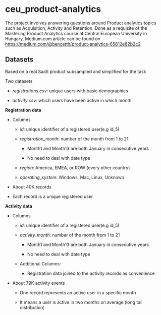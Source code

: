 # ceu_product-analytics

The project involves answering questions around Product analytics topics such as Acquisition, Activity and Retention.
Done as a requisite of the Mastering Product Analytics course at Central European University in Hungary. Medium.com article can be found on https://medium.com/@bencetth/product-analytics-65812e82b2c2

## Datasets

Based on a real SaaS product subsampled and simplified for the task 

Two datasets 

* *registrations.csv*: unique users with basic demographics
  
* *activity.csv*: which users have been active in which month
  
**Registration data**

* Columns

  * *id*: unique identifier of a registered user(e.g id_5)
  
  * *registration_month*: number of the month from 1 to 21 
  
    * Month1 and Month13 are both January in consecutive years
    
    * No need to deal with date type
    
  * *region*: America, EMEA, or ROW (every other country)
  
  * *operating_system*: Windows, Mac, Linux, Unknown
  
* About 40K records
  
* Each record is a unique registered user
  
**Activity data**

* Columns

  * *id*: unique identifier of a registered user(e.g id_5)
  
  * *activity_month*: number of the month from 1 to 21
  
    * Month1 and Month13 are both January in consecutive years
    
    * No need to deal with date type
    
  * Additional Columns:
  
    * Registration data joined to the activity records as convenience
  
* About 79K activity events
  
  * One record represents an active user in a specific month
    
  * It means a user is active in two months on average (long tail distribution)
